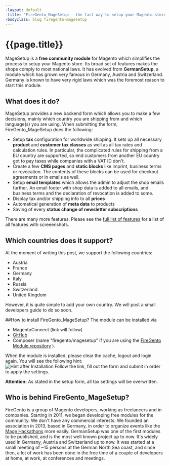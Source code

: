 ```yaml
---
-layout: default
-title: "FireGento_MageSetup - the fast way to setup your Magento store"
-bodyclass: blog firegento-magesetup
---
```


# {{page.title}} 
MageSetup is a **free community module** for Magento which simplifies the process to setup your Magento store. 
Its broad set of features makes the shops comply to most national laws.
It has evolved from **GermanSetup**, a module which has grown very famous in Germany, Austria and Switzerland. Germany is known to have very rigid laws which was the foremost reason to start this module. 

## What does it do?

MageSetup provides a new backend form which allows you to make a few decisions, mainly which country you are shipping from and which language(s) you are using. When submitting the form, FireGento_MageSetup does the following:
  
* Setup **tax** configuration for worldwide shipping. It sets up all necessary **product** and **customer tax classes** as well as all tax rates and calculation rules. 
   In particular, the complicated rules for shipping from a EU country are supported, so end customers from another EU country got to pay taxes while companies with a VAT ID don't.
* Create a few **CMS pages** and **static blocks** like imprint, business terms or revocation. The contents of these blocks can be used for checkout agreements or in emails as well.
* Setup **email templates** which allows the admin to adjust the shop emails further. An email footer with shop data is added to all emails, and business terms and the declaration of revocation is added to some.
* Display tax and/or shipping info to all **prices**
* Automatical generation of **meta data** to products
* Saving of every **status change of newsletter subscriptions**

There are many more features. Please see the [full list of features](https://github.com/firegento/firegento-magesetup/blob/development/docs/features/features.markdown) for a list of all features with screeenshots.

## Which countries does it support?
At the moment of writing this post, we support the following countries:

* Austria
* France
* Germany
* Italy
* Russia
* Switzerland
* United Kingdom

However, it is quite simple to add your own country. We will post a small developers guide to do so soon. 

##How to install FireGento_MageSetup?
The module can be installed via 

* MagentoConnect (link will follow)
* [GitHub](https://github.com/firegento/firegento-magesetup/)
* Composer (name "firegento/magesetup" if you are using the [FireGento Module repository](http://packages.firegento.com/) ).

When the module is installed, please clear the cache, logout and login again. You will see the following hint:  
![Hint after Installation](https://raw.github.com/firegento/firegento-magesetup/development/docs/features/images/install-hint.png "Hint after Installation")
Follow the link, fill out the form and submit in order to apply the settings.

**Attention:** As stated in the setup form, all tax settings will be overwritten.

## Who is behind FireGento_MageSetup?
FireGento is a group of Magento developers, working as freelancers and in companies. Starting in 2011, we began developing free modules for the community. 
We don't have any commercial interests. We founded an association in 2013, based in Germany, in order to organize events like the [Mage Hackathons](http://www.mage-hackathon.de/) more easily.
GermanSetup was one of the first modules to be published, and is the most well known project up to now. It's widely used in Germany, Austria and Switzerland up to now. 
It was started at a small meeting of ~15 persons at the German North Sea coast, and since then, a lot of work has been done in the free time of a couple of developers at home, at work, at conferences and meetings. 
